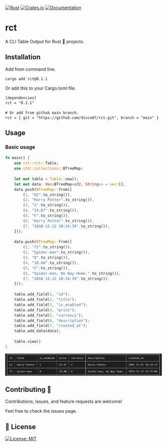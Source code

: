 [![Rust](https://github.com/disco07/rct/actions/workflows/rust.yml/badge.svg?branch=main)](https://github.com/disco07/rct/actions/workflows/rust.yml)
[![Crates.io](https://img.shields.io/crates/v/rct.svg)](https://crates.io/crates/rct)
[![Documentation](https://docs.rs/rct/badge.svg)](https://docs.rs/rct/)
# rct
A CLI Table Output for Rust 🦀 projects.

## Installation
Add from command line.
```
cargo add rct@0.1.1
```
Or add this to your Cargo.toml file.
```
[dependencies]
rct = "0.1.1"

# Or add from github main branch.
rct = { git = "https://github.com/disco07/rct.git", branch = "main" }

```

## Usage
### Basic usage
```rust
fn main() {
    use rct::rct::Table;
    use std::collections::BTreeMap;
    
    let mut table = Table::new();
    let mut data: Vec<BTreeMap<u32, String>> = vec![];
    data.push(BTreeMap::from([
        (1, "62".to_string()),
        (2, "Harry Potter".to_string()),
        (3, "1".to_string()),
        (4, "14.87".to_string()),
        (5, "€".to_string()),
        (6, "Harry Potter".to_string()),
        (7, "2018-12-12 10:34:39".to_string()),
    ]));

    data.push(BTreeMap::from([
        (1, "72".to_string()),
        (2, "Spider-man".to_string()),
        (3, "0".to_string()),
        (4, "18.80".to_string()),
        (5, "€".to_string()),
        (6, "Spider-man, No Way Home.".to_string()),
        (7, "2018-12-12 10:34:39".to_string()),
    ]));

    table.add_field(1, "id");
    table.add_field(2, "title");
    table.add_field(3, "is_enabled");
    table.add_field(4, "price");
    table.add_field(5, "currency");
    table.add_field(6, "description");
    table.add_field(7, "created_at");
    table.add_data(data);

    table.view()
}
```
![Basic bar](images/basic.png)

## Contributing 🤝
Contributions, issues, and feature requests are welcome!

Feel free to check the issues page.

## 📝 License
[![License: MIT](https://img.shields.io/badge/License-MIT-yellow.svg)](https://opensource.org/licenses/MIT)

